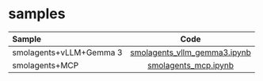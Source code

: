 # samples

| Sample | Code |
|:------------|:--------:|
| smolagents+vLLM+Gemma 3        | [smolagents_vllm_gemma3.ipynb](smolagents_vllm_gemma3.ipynb)     |
| smolagents+MCP        | [smolagents_mcp.ipynb](smolagents_mcp.ipynb)     |
